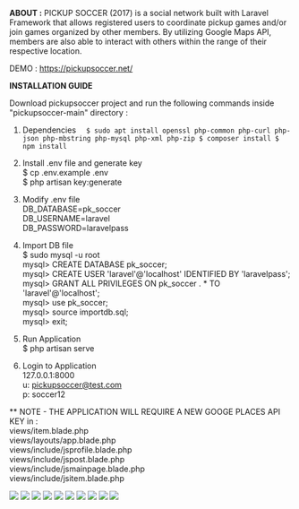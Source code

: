 **ABOUT :** PICKUP SOCCER (2017) is a social network built with Laravel Framework that allows registered users to coordinate pickup games and/or join games organized by other members. By utilizing Google Maps API, members are also able to interact with others within the range of their respective location.

DEMO : https://pickupsoccer.net/

**INSTALLATION GUIDE<br>**

Download pickupsoccer project and run the following commands inside "pickupsoccer-main" directory :

1. Dependencies
`  $ sudo apt install openssl php-common php-curl php-json php-mbstring php-mysql php-xml php-zip
  $ composer install
  $ npm install`
  
2. Install .env file and generate key<br>
  $ cp .env.example .env <br>
  $ php artisan key:generate <br>
  
3. Modify .env file<br>
  DB_DATABASE=pk_soccer<br>
  DB_USERNAME=laravel<br>
  DB_PASSWORD=laravelpass<br>
  
3. Import DB file<br>
  $ sudo mysql -u root<br>
  mysql> CREATE DATABASE pk_soccer;<br>
  mysql> CREATE USER 'laravel'@'localhost' IDENTIFIED BY 'laravelpass';<br>
  mysql> GRANT ALL PRIVILEGES ON pk_soccer . * TO 'laravel'@'localhost';<br>
  mysql> use pk_soccer;<br>
  mysql> source importdb.sql;<br>
  mysql> exit;<br>
  
4. Run Application<br>
  $ php artisan serve<br>

5. Login to Application<br>
  127.0.0.1:8000<br>
  u: pickupsoccer@test.com<br>
  p: soccer12<br>
  
** NOTE - THE APPLICATION WILL REQUIRE A NEW GOOGE PLACES API KEY in :<br>
  views/item.blade.php<br>
  views/layouts/app.blade.php<br>
  views/include/jsprofile.blade.php<br>
  views/include/jspost.blade.php<br>
  views/include/jsmainpage.blade.php<br>
  views/include/jsitem.blade.php<br> 

<img src="public/images/pickupsoccer1.png">
<img src="public/images/pickupsoccer2.png">
<img src="public/images/pickupsoccer3.png">
<img src="public/images/pickupsoccer4.png">
<img src="public/images/pickupsoccer5.png">
<img src="public/images/pickupsoccer6.png">
<img src="public/images/pickupsoccer7.png">
<img src="public/images/pickupsoccer8.png">
<img src="public/images/pickupsoccer9.png">
<img src="public/images/pickupsoccer10.png">
